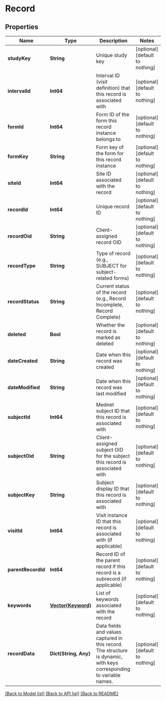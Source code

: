 # Record


## Properties
Name | Type | Description | Notes
------------ | ------------- | ------------- | -------------
**studyKey** | **String** | Unique study key | [optional] [default to nothing]
**intervalId** | **Int64** | Interval ID (visit definition) that this record is associated with | [optional] [default to nothing]
**formId** | **Int64** | Form ID of the form this record instance belongs to | [optional] [default to nothing]
**formKey** | **String** | Form key of the form for this record instance | [optional] [default to nothing]
**siteId** | **Int64** | Site ID associated with the record | [optional] [default to nothing]
**recordId** | **Int64** | Unique record ID | [optional] [default to nothing]
**recordOid** | **String** | Client-assigned record OID | [optional] [default to nothing]
**recordType** | **String** | Type of record (e.g., SUBJECT for subject-related forms) | [optional] [default to nothing]
**recordStatus** | **String** | Current status of the record (e.g., Record Incomplete, Record Complete) | [optional] [default to nothing]
**deleted** | **Bool** | Whether the record is marked as deleted | [optional] [default to nothing]
**dateCreated** | **String** | Date when this record was created | [optional] [default to nothing]
**dateModified** | **String** | Date when this record was last modified | [optional] [default to nothing]
**subjectId** | **Int64** | Mednet subject ID that this record is associated with | [optional] [default to nothing]
**subjectOid** | **String** | Client-assigned subject OID for the subject this record is associated with | [optional] [default to nothing]
**subjectKey** | **String** | Subject display ID that this record is associated with | [optional] [default to nothing]
**visitId** | **Int64** | Visit instance ID that this record is associated with (if applicable) | [optional] [default to nothing]
**parentRecordId** | **Int64** | Record ID of the parent record if this record is a subrecord (if applicable) | [optional] [default to nothing]
**keywords** | [**Vector{Keyword}**](Keyword.md) | List of keywords associated with the record | [optional] [default to nothing]
**recordData** | **Dict{String, Any}** | Data fields and values captured in this record. The structure is dynamic, with keys corresponding to variable names. | [optional] [default to nothing]


[[Back to Model list]](../README.md#models) [[Back to API list]](../README.md#api-endpoints) [[Back to README]](../README.md)


